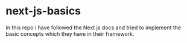 # next-js-basics

In this repo i have followed the Next js docs and tried to implement the basic concepts which they have in their framework.